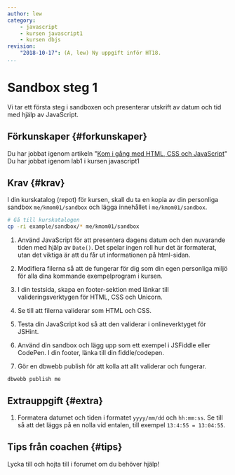 ```yaml
---
author: lew
category:
    - javascript
    - kursen javascript1
    - kursen dbjs
revision:
    "2018-10-17": (A, lew) Ny uppgift inför HT18.
...
```

Sandbox steg 1
==================================

Vi tar ett första steg i sandboxen och presenterar utskrift av datum och tid med hjälp av JavaScript.

<!--more-->


Förkunskaper {#forkunskaper}
-----------------------

Du har jobbat igenom artikeln "[Kom i gång med HTML, CSS och JavaScript](kunskap/kom-i-gang-med-html-css-och-javascript)"  
Du har jobbat igenom lab1 i kursen javascript1


Krav {#krav}
-----------------------

I din kurskatalog (repot) för kursen, skall du ta en kopia av din personliga sandbox `me/kmom01/sandbox` och lägga innehållet i `me/kmom01/sandbox`.

```bash
# Gå till kurskatalogen
cp -ri example/sandbox/* me/kmom01/sandbox
```

1. Använd JavaScript för att presentera dagens datum och den nuvarande tiden med hjälp av `Date()`. Det spelar ingen roll hur det är formaterat, utan det viktiga är att du får ut informationen på html-sidan.

1. Modifiera filerna så att de fungerar för dig som din egen personliga miljö för alla dina kommande exempelprogram i kursen.

1. I din testsida, skapa en footer-sektion med länkar till valideringsverktygen för HTML, CSS och Unicorn.

1. Se till att filerna validerar som HTML och CSS.

1. Testa din JavaScript kod så att den validerar i onlineverktyget för JSHint.

1. Använd din sandbox och lägg upp som ett exempel i JSFiddle eller CodePen. I din footer, länka till din fiddle/codepen.

1. Gör en dbwebb publish för att kolla att allt validerar och fungerar.

```text
dbwebb publish me
```



Extrauppgift {#extra}
-----------------------

1. Formatera datumet och tiden i formatet `yyyy/mm/dd` och `hh:mm:ss`. Se till så att det läggs på en nolla vid entalen, till exempel `13:4:55 = 13:04:55`.



Tips från coachen {#tips}
-----------------------

Lycka till och hojta till i forumet om du behöver hjälp!
